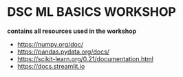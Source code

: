 # DSC ML BASICS WORKSHOP

**contains all resources used in the workshop**

- https://numpy.org/doc/
- https://pandas.pydata.org/docs/
- https://scikit-learn.org/0.21/documentation.html
- https://docs.streamlit.io

